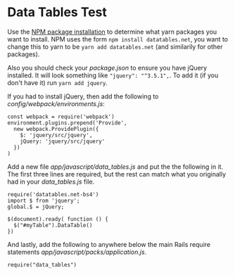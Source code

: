 # Data Tables Test

Use the [NPM package installation](https://datatables.net/download/npm)
to determine what yarn packages you want to install. NPM uses the form
`npm install datatables.net`, you want to change this to yarn to be
`yarn add datatables.net` (and similarily for other packages).

Also you should check your *package.json* to ensure you have jQuery
installed. It will look something like `"jquery": "^3.5.1",`. To add it
(if you don't have it) run `yarn add jquery`.

If you had to install jQuery, then add the following to
*config/webpack/environments.js*:
```
const webpack = require('webpack')
environment.plugins.prepend('Provide',
  new webpack.ProvidePlugin({
    $: 'jquery/src/jquery',
    jQuery: 'jquery/src/jquery'
  })
)
```

Add a new file *app/javascript/data_tables.js* and put the the following
in it. The first three lines are required, but the rest can match what
you originally had in your *data_tables.js* file.

```
require('datatables.net-bs4')
import $ from 'jquery';
global.$ = jQuery;

$(document).ready( function () {
  $("#myTable").DataTable()
})
```

And lastly, add the following to anywhere below the main Rails require
statements *app/javascript/packs/application.js*.

```
require("data_tables")
```
